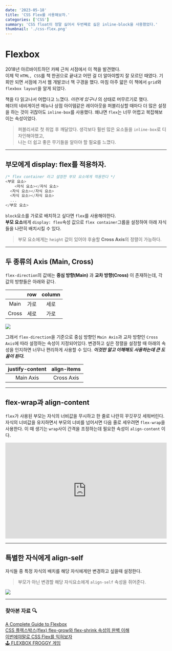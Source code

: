 ```yaml
---
date: '2023-05-18'
title: 'CSS Flex를 사용해보자.'
categories: ['CSS']
summary: 'CSS float이 정말 싫어서 두번째로 싫은 inline-block을 사용했었다.'
thumbnail: './css-flex.png'
---
```


# Flexbox

2018년 아르바이트하던 카페 근처 서점에서 이 책을 발견했다.  
이제 막 `HTML, CSS`를 책 한권으로 끝내고 어떤 걸 더 알아야할지 잘 모르던 때였다. 기회만 되면 서점에 가서 웹 개발코너 책 구경을 했다. 마침 아주 얇은 이 책에서 `grid`와 `flexbox layout`을 알게 되었다.

책을 다 읽고나서 어렵다고 느꼈다. _이런게 있구나_ 의 상태로 머무르기로 했다.  
헤더의 네비게이션 메뉴나 상점 아이템같은 레이아웃을 퍼블리싱할 때마다 더 많은 설정을 하는 것이 귀찮아도 `inline-box`를 사용했다. 왜냐면 `flex`는 너무 어렵고 복잡해보이는 속성이었다.

> 퍼블리셔로 첫 취업 후 깨달았다. 생각보다 훨씬 많은 요소들을 `inline-box`로 디자인해야했고,  
> 나는 더 쉽고 좋은 무기들을 알아야 할 필요를 느꼈다.

---

## 부모에게 display: flex를 적용하자.

```js
/* flex container 라고 설정한 부모 요소에게 적용한다 */
<부모 요소>
	<자식 요소></자식 요소>
  <자식 요소></자식 요소>
  <자식 요소></자식 요소>
  ...
</부모 요소>
```

`block`요소를 가로로 배치하고 싶다면 `flex`를 사용해야한다.  
**부모 요소**에게 `display: flex`속성 값으로 `flex container`그룹을 설정하여 아래 자식들을 나란히 배치시킬 수 있다.

> 부모 요소에게는 `height` 값이 있어야 후술할 **Cross Axis**의 정렬이 가능하다.

---

## 두 종류의 Axis (Main, Cross)

`flex-direction`의 값에는 **중심 방향(Main)** 과 **교차 방향(Cross)** 이 존재하는데, 각 값의 방향들은 아래와 같다.

|       | row  | column |
| :---: | :--: | :----: |
| Main  | 가로 |  세로  |
| Cross | 세로 |  가로  |

![](https://user.oc-static.com/upload/2018/06/14/15289918022085_1.png)

그래서 `flex-direction`을 기준으로 중심 방향인 `Main Axis`과 교차 방향인 `Cross Axis`에 따라 설정하는 속성이 지정되어있다. 변경하고 싶은 정렬을 설정할 때 아래의 속성을 인지하면 너무나 편리하게 사용할 수 있다.
_**이것만 알고 이해해도 사용하는데 큰 도움이 된다.**_

| justify-content | align-items |
| :-------------: | :---------: |
|    Main Axis    | Cross Axis  |

---

## flex-wrap과 align-content

`flex`가 사용된 부모는 자식의 너비값을 무시하고 한 줄로 나란히 꾸깃꾸깃 세워버린다. 자식의 너비값을 유지하면서 부모의 너비를 넘어서면 다음 줄로 세우려면 `flex-wrap`을 사용한다. 이 때 생기는 `wrap`사이 간격을 조정하는데 필요한 속성이 `align-content` 이다.

<iframe height="300" style="width: 100%;" scrolling="no" title="align-content" src="https://codepen.io/leesul/embed/OJBBMxY?default-tab=result" frameborder="no" loading="lazy" allowtransparency="true" allowfullscreen="true">
  See the Pen <a href="https://codepen.io/leesul/pen/OJBBMxY">
  align-content</a> by sul (<a href="https://codepen.io/leesul">@leesul</a>)
  on <a href="https://codepen.io">CodePen</a>.
</iframe>

---

## 특별한 자식에게 align-self

자식들 중 특정 자식의 배치를 해당 자식에게만 변경하고 싶을때 설정한다.

> 부모가 아닌 변경할 해당 자식요소에게 `align-self` 속성을 쥐어준다.

![](https://velog.velcdn.com/images/helloleesul/post/e59ce205-4ddf-4d1b-8260-58136a543898/image.png)

---

### 찾아본 자료 🔍

[A Complete Guide to Flexbox](https://css-tricks.com/snippets/css/a-guide-to-flexbox/)  
[CSS 플렉스박스(flex) flex-grow와 flex-shrink 속성의 완벽 이해](https://blogpack.tistory.com/863)  
[이번에야말로 CSS Flex를 익혀보자](https://studiomeal.com/archives/197)  
[🕹 FLEXBOX FROGGY 게임](https://flexboxfroggy.com/#ko)
